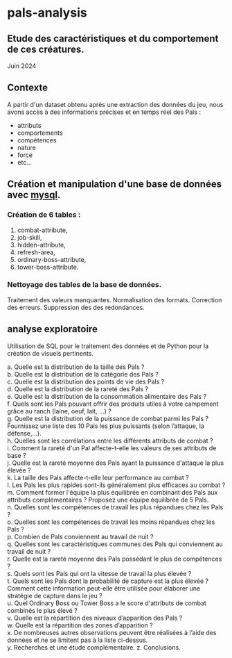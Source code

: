 # pals-analysis
## Etude des caractéristiques et du comportement de ces créatures.


Juin 2024

## Contexte

A partir d'un dataset obtenu après une extraction des données du jeu, nous avons accès à des informations précises et en temps réel des Pals :

- attributs
- comportements
- compétences
- nature
- force
- etc...


## Création et manipulation d'une base de données avec [mysql](https://www.mysql.com/fr/).

### Création de 6 tables :

1. combat-attribute,
2. job-skill,
3. hidden-attribute,
4. refresh-area,
5. ordinary-boss-attribute,
6. tower-boss-attribute.

### Nettoyage des tables de la base de données.
Traitement des valeurs manquantes.
Normalisation des formats.
Correction des erreurs.
Suppression des des redondances.

## analyse exploratoire

Utilisation de SQL pour le traitement des données et de Python pour la création de visuels pertinents.

a. Quelle est la distribution de la taille des Pals ?  
b. Quelle est la distribution de la catégorie des Pals ?  
c. Quelle est la distribution des points de vie des Pals ?  
d. Quelle est la distribution de la rareté des Pals ?  
e. Quelle est la distribution de la consommation alimentaire des Pals ?  
f. Quels sont les Pals pouvant offrir des produits utiles à votre campement grâce au ranch (laine, oeuf, lait, ...) ?  
g. Quelle est la distribution de la puissance de combat parmi les Pals ? Fournissez une liste des 10 Pals les plus puissants (selon l’attaque, la défense,...).  
h. Quelles sont les corrélations entre les différents attributs de combat ?  
i. Comment la rareté d'un Pal affecte-t-elle les valeurs de ses attributs de base ?  
j. Quelle est la rareté moyenne des Pals ayant la puissance d'attaque la plus élevée ?  
k. La taille des Pals affecte-t-elle leur performance au combat ?  
l. Les Pals les plus rapides sont-ils généralement plus efficaces au combat ?  
m. Comment former l'équipe la plus équilibrée en combinant des Pals aux attributs complémentaires ? Proposez une équipe équilibrée de 5 Pals.  
n. Quelles sont les compétences de travail les plus répandues chez les Pals ?  
o. Quelles sont les compétences de travail les moins répandues chez les Pals ?  
p. Combien de Pals conviennent au travail de nuit ?  
q. Quelles sont les caractéristiques communes des Pals qui conviennent au travail de nuit ?  
r. Quelle est la rareté moyenne des Pals possédant le plus de compétences ?  
s. Quels sont les Pals qui ont la vitesse de travail la plus élevée ?  
t. Quels sont les Pals dont la probabilité de capture est la plus élevée ?  Comment cette information peut-elle être utilisée pour élaborer une stratégie de capture dans le jeu ?  
u. Quel Ordinary Boss ou Tower Boss a le score d'attributs de combat combinés le plus élevé ?  
v. Quelle est la répartition des niveaux d’apparition des Pals ?  
w. Quelle est la répartition des zones d’apparition ?  
x. De nombreuses autres observations peuvent être réalisées à l’aide des données et ne se limitent pas à la liste ci-dessus.  
y. Recherches et une étude complémentaire.
z. Conclusions.  
